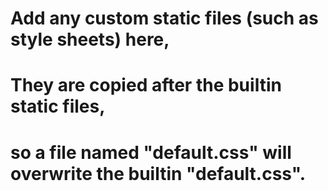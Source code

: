 # Add any custom static files (such as style sheets) here,
# They are copied after the builtin static files,
# so a file named "default.css" will overwrite the builtin "default.css".
